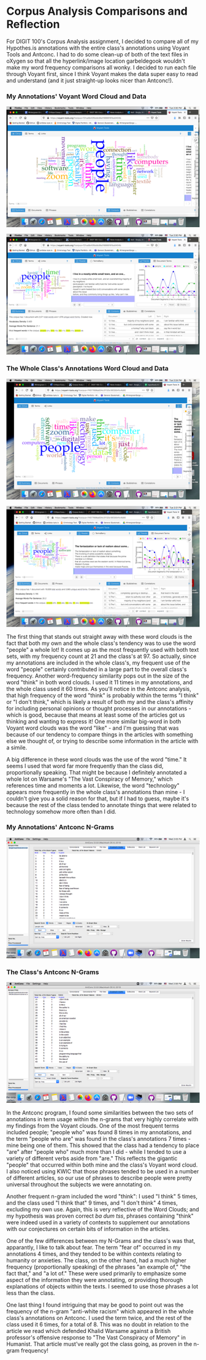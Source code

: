 # Corpus Analysis Comparisons and Reflection

For DIGIT 100's Corpus Analysis assignment, I decided to compare all of my Hypothes.is annotations with the entire class's annotations using Voyant Tools
and Antconc. I had to do some clean-up of both of the text files in oXygen so that all the hyperlink/image location garbeldegook wouldn't make my word
frequency comparisons all wonky. I decided to run each file through Voyant first, since I think Voyant makes the data super easy to read and understand
(and it just straight-up looks nicer than Antconc!). 

### My Annotations' Voyant Word Cloud and Data

![MyVoyantCloud](images/corpus/VoyantMyAnnotesCloud.png)

![MyVoyantData](images/corpus/VoyantMyAnnotesData.png)

### The Whole Class's Annotations Word Cloud and Data

![ClassVoyantCloud](images/corpus/VoyantWholeClassCloud.png)

![ClassVoyantData](images/corpus/VoyantWholeClassData.png)

The first thing that stands out straight away with these word clouds is the fact that both my own and the whole class's tendency was to use the word 
"people" a whole lot! It comes up as the most frequently used with both text sets, with my frequency count at 21 and the class's at 97. So actually,
since my annotations are included in the whole class's, my frequent use of the word "people" certainly contributed in a large part to the overall
class's frequency. Another word-frequency similarity pops out in the size of the word "think" in both word clouds. I used it 11 times in my annotations,
and the whole class used it 60 times. As you'll notice in the Antconc analysis, that high frequency of the word "think" is probably 
within the terms "I think" or "I don't think," which is likely a result of both my and the class's affinity for including personal opinions or 
thought processes in our annotations - which is good, because that means at least some of the articles got us thinking and wanting to express it! One
more similar big-word in both Voyant word clouds was the word "like" - and I'm guessing that was because of our tendency to compare things in the 
articles with something else we thought of, or trying to describe some information in the article with a simile. 

A big difference in these word clouds was the use of the word "time." It seems I used that word far more frequently than the class did, proportionally
speaking. That might be because I definitely annotated a whole lot on Warsame's "The Vast Conspiracy of Memory," which references time and moments
a lot. Likewise, the word "technology" appears more frequently in the whole class's annotations than mine - I couldn't give you a solid reason for that,
but if I had to guess, maybe it's because the rest of the class tended to annotate things that were related to technology somehow more often than I did.

### My Annotations' Antconc N-Grams

![MyNGrams](images/corpus/AntconcMyAnnotes.png)

### The Class's Antconc N-Grams

![ClassNGrams](images/corpus/AntconcWholeClass.png)

In the Antconc program, I found some similarities between the two sets of annotations in term usage within the n-grams that very highly correlate
with my findings from the Voyant clouds. One of the most frequent terms included people; "people who" was found 8 times in my annotations, and the term
"people who are" was found in the class's annotations 7 times - mine being one of them. This showed that the class had a tendency to place "are" after
"people who" much more than I did - while I tended to use a variety of different verbs aside from "are." This reflects the gigantic "people" that occurred
within both mine and the class's Voyant word cloud. I also noticed using KWIC that those phrases tended to be used in a number of different articles, so 
our use of phrases to describe people were pretty universal throughout the subjects we were annotating on. 

Another frequent n-gram included the word "think": I used "I think" 5 times, and the class used "I think that" 9 times, and "I don't think" 4 times, 
excluding my own use. Again, this is very reflective of the Word Clouds; and my hypothesis was proven correct *ba dum tss*, phrases containing
"think" were indeed used in a variety of contexts to supplement our annotations with our conjectures on certain bits of information in the articles.

One of the few differences between my N-Grams and the class's was that, apparantly, I like to talk about fear. The term "fear of" occurred in my 
annotations 4 times, and they tended to be within contexts relating to humanity or anxieties. The class, on the other hand, had a much higher frequency
(proportionally speaking) of the phrases "an example of," "the fact that," and "a lot of." These were used primarily to emphasize some aspect of the
information they were annotating, or providing thorough explanations of objects within the texts. I seemed to use those phrases a lot less than the class.

One last thing I found intriguing that may be good to point out was the frequency of the n-gram "anti-white racism" which appeared in the whole class's
annotations on Antconc. I used the term twice, and the rest of the class used it 6 times, for a total of 8. This was no doubt in relation to the article
we read which defended Khalid Warsame against a British professor's offensive response to "The Vast Conspiracy of Memory" in Humanist. That article
must've really got the class going, as proven in the n-gram frequency!
